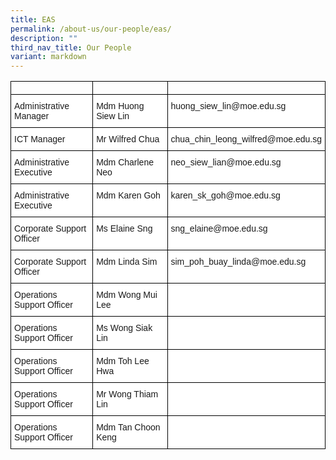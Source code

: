 ```yaml
---
title: EAS
permalink: /about-us/our-people/eas/
description: ""
third_nav_title: Our People
variant: markdown
---
```

<style type="text/css">
.tg  {border-collapse:collapse;border-spacing:0;}
.tg td{border-color:black;border-style:solid;border-width:1px;font-family:Arial, sans-serif;font-size:14px;
  overflow:hidden;padding:10px 5px;word-break:normal;}
.tg th{border-color:black;border-style:solid;border-width:1px;font-family:Arial, sans-serif;font-size:14px;
  font-weight:normal;overflow:hidden;padding:10px 5px;word-break:normal;}
.tg .tg-ktyi{background-color:#FFF;text-align:left;vertical-align:top}
.tg .tg-0lax{text-align:left;vertical-align:top}
</style>
<table class="tg">
<tbody>
<tr>
      <td style="width:30%">
      </td><td style="width:30%">
      </td><td style="width:40%">
</td></tr>
  <tr>
    <td class="tg-ktyi">Administrative Manager</td>
    <td class="tg-ktyi">Mdm Huong Siew Lin</td>
    <td class="tg-ktyi">huong_siew_lin@moe.edu.sg</td>
  </tr>
  <tr>
    <td class="tg-ktyi">ICT Manager</td>
    <td class="tg-ktyi">Mr Wilfred Chua</td>
    <td class="tg-ktyi">chua_chin_leong_wilfred@moe.edu.sg</td>
  </tr>
  <tr>
    <td class="tg-ktyi">Administrative Executive</td>
    <td class="tg-ktyi">Mdm Charlene Neo</td>
    <td class="tg-ktyi">neo_siew_lian@moe.edu.sg</td>
  </tr>
  <tr>
    <td class="tg-ktyi">Administrative Executive</td>
    <td class="tg-ktyi">Mdm Karen Goh</td>
    <td class="tg-ktyi">karen_sk_goh@moe.edu.sg</td>
  </tr>
  <tr>
    <td class="tg-ktyi">Corporate Support Officer</td>
    <td class="tg-ktyi">Ms Elaine Sng</td>
    <td class="tg-ktyi">sng_elaine@moe.edu.sg</td>
  </tr>
  <tr>
    <td class="tg-ktyi">Corporate Support Officer</td>
    <td class="tg-ktyi">Mdm Linda Sim</td>
    <td class="tg-ktyi">sim_poh_buay_linda@moe.edu.sg</td>
  </tr>
  <tr>
    <td class="tg-ktyi">Operations Support Officer</td>
    <td class="tg-ktyi">Mdm Wong Mui Lee</td>
    <td class="tg-ktyi"> </td>
  </tr>
  <tr>
    <td class="tg-ktyi">Operations Support Officer</td>
    <td class="tg-ktyi">Ms Wong Siak Lin</td>
    <td class="tg-ktyi"> </td>
  </tr>
  <tr>
    <td class="tg-ktyi">Operations Support Officer</td>
    <td class="tg-ktyi">Mdm Toh Lee Hwa</td>
    <td class="tg-ktyi"> </td>
  </tr>
  <tr>
    <td class="tg-ktyi">Operations Support Officer</td>
    <td class="tg-ktyi">Mr Wong Thiam Lin</td>
    <td class="tg-ktyi"> </td>
  </tr>
  <tr>
    <td class="tg-ktyi">Operations Support Officer</td>
    <td class="tg-ktyi">Mdm Tan Choon Keng</td>
    <td class="tg-ktyi"></td>
  </tr>
</tbody>
</table>